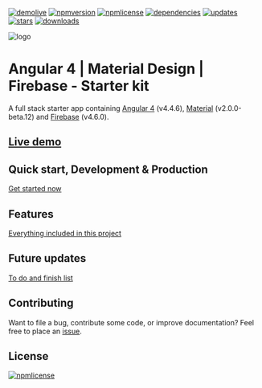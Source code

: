 [![demolive](https://img.shields.io/badge/demo-live-green.svg)](http://angular4.jerouw.nl/)
[![npmversion](https://img.shields.io/npm/v/ngxmatfire.svg)]()
[![npmlicense](https://img.shields.io/npm/l/ngxmatfire.svg)](https://github.com/jameschan888/Angular-ui-firebase/blob/master/LICENSE/)
[![dependencies](https://img.shields.io/badge/dependencies-up%20to%20date-brightgreen.svg)](https://github.com/jameschan888/Angular-ui-firebase/blob/master/package.json)
[![updates](https://img.shields.io/badge/updates-weekly-yellowgreen.svg)](https://github.com/jameschan888/Angular-ui-firebase/commits/master)
[![stars](https://img.shields.io/github/stars/jameschan888/Angular-ui-firebase.svg)](https://github.com/jameschan888/Angular-ui-firebase/stargazers)
[![downloads](https://img.shields.io/npm/dy/ngxmatfire.svg)]()

![logo](https://jerouw.nl/wp-content/uploads/2017/05/ngfbmd.png "Logo")  

# Angular 4 | Material Design | Firebase - Starter kit
A full stack starter app containing [Angular 4](https://angular.io) (v4.4.6), [Material](https://material.io/) (v2.0.0-beta.12) and [Firebase](https://firebase.google.com/) (v4.6.0).

## [Live demo](http://angular4.jerouw.nl) 
   

## Quick start, Development & Production
[Get started now](https://github.com/jameschan888/Angular-ui-firebase/blob/master/docs/DEVELOPER.md)  

## Features
[Everything included in this project](https://github.com/jameschan888/Angular-ui-firebase/blob/master/docs/FEATURES.md)  

## Future updates
[To do and finish list](https://github.com/jameschan888/Angular-ui-firebase/blob/master/docs/TODO.md)  

## Contributing
Want to file a bug, contribute some code, or improve documentation? Feel free to place an [issue](https://github.com/jameschan888/Angular-ui-firebase/issues).

## License
[![npmlicense](https://img.shields.io/npm/l/ng4matfire.svg)](https://github.com/jameschan888/Angular-ui-firebase/blob/master/LICENSE/)